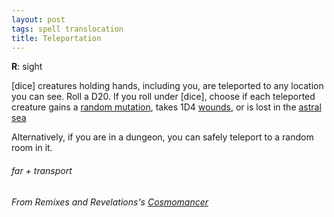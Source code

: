 ```yaml
---
layout: post
tags: spell translocation
title: Teleportation
---
```

**R**:  sight

[dice] creatures holding hands, including you, are teleported to any location you can see. Roll a D20. If you roll under [dice], choose if each teleported creature gains a [random mutation](https://coinsandscrolls.blogspot.com/2018/01/osr-1d500-biological-mutations.html), takes 1D4 [wounds](/2020/11/09/base-rules/#dying--healing), or is lost in the [astral sea](/pages/fantasylandgenerator/)
 
Alternatively, if you are in a dungeon, you can safely teleport to a random room in it.

###### far + transport
###### From Remixes and Revelations's [Cosmomancer](http://www.remixesandrevelations.com/2017/10/osr-cosmomancer-scholars-of-stars.html)
